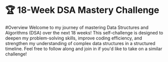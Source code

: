 # 🏆 18-Week DSA Mastery Challenge

#Overview
    Welcome to my journey of mastering Data Structures and Algorithms (DSA) over the next 18 weeks! This self-challenge is designed to deepen my problem-solving skills, 
    improve coding efficiency, and strengthen my understanding of complex data structures in a structured timeline. Feel free to follow along and join in if you'd like to 
    take on a similar challenge!
